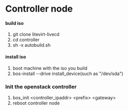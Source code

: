 Controller node
===============

#### build iso
1. git clone litevirt-livecd
2. cd controller  
3. sh -x autobuild.sh   

#### install iso
1. boot machine with the iso you build   
2. bos-install --drive install_device(such as "/dev/sda")

### Init the openstack controller
1. bos_init \<controller_ipaddr\> \<prefix\> \<gateway\>
2. reboot controller node
